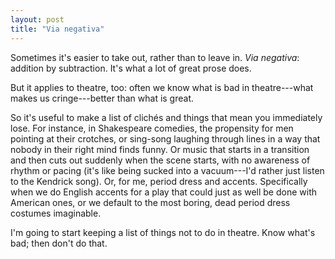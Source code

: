 ```yaml
---
layout: post
title: "Via negativa"
---
```

Sometimes it's easier to take out, rather than to leave in. *Via negativa*: addition by subtraction. It's what a lot of great prose does.

But it applies to theatre, too: often we know what is bad in theatre---what makes us cringe---better than what is great.

So it's useful to make a list of clichés and things that mean you immediately lose. For instance, in Shakespeare comedies, the propensity for men pointing at their crotches, or sing-song laughing through lines in a way that nobody in their right mind finds funny. Or music that starts in a transition and then cuts out suddenly when the scene starts, with no awareness of rhythm or pacing (it's like being sucked into a vacuum---I'd rather just listen to the Kendrick song). Or, for me, period dress and accents. Specifically when we do English accents for a play that could just as well be done with American ones, or we default to the most boring, dead period dress costumes imaginable.

I'm going to start keeping a list of things not to do in theatre. Know what's bad; then don't do that.
